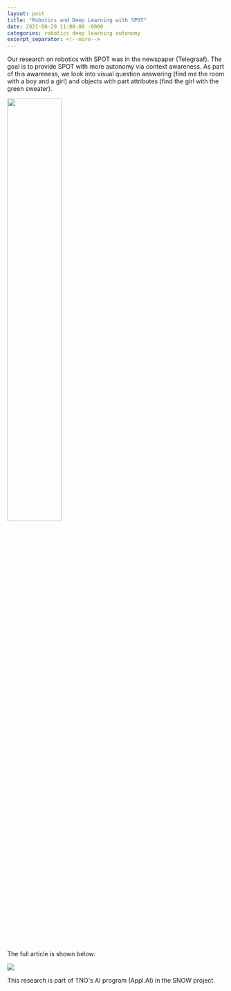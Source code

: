 ```yaml
---
layout: post
title: "Robotics and Deep Learning with SPOT"
date: 2021-06-29 11:00:00 -0000
categories: robotics deep learning autonomy
excerpt_separator: <!--more-->
---
```


Our research on robotics with SPOT was in the newspaper (Telegraaf). 
The goal is to provide SPOT with more autonomy via context awareness. 
As part of this awareness, we look into visual question answering (find me the room with a boy and a girl) and objects with part attributes (find the girl with the green sweater).

<img src="https://gertjanburghouts.github.io/pictures/telegraaf_crop.jpg" width=50%>

<!--more-->

The full article is shown below: 

<img src="https://gertjanburghouts.github.io/pictures/telegraaf.jpg">

This research is part of TNO's AI program (Appl.AI) in the SNOW project.
